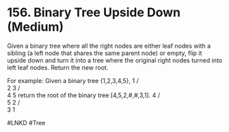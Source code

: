 # 156. Binary Tree Upside Down (Medium)

Given a binary tree where all the right nodes are either leaf nodes with a sibling (a left node that shares the same parent node) or empty, flip it upside down and turn it into a tree where the original right nodes turned into left leaf nodes. Return the new root.

For example:
Given a binary tree {1,2,3,4,5},
    1
   / \
  2   3
 / \
4   5
return the root of the binary tree [4,5,2,#,#,3,1].
   4
  / \
 5   2
    / \
   3   1

#LNKD
#Tree
